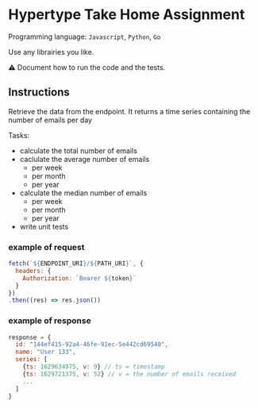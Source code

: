 # Hypertype Take Home Assignment

Programming language: `Javascript`, `Python`, `Go`

Use any librairies you like.

⚠️ Document how to run the code and the tests.


## Instructions

Retrieve the data from the endpoint.
It returns a time series containing the number of emails per day

Tasks:
- calculate the total number of emails
- caclulate the average number of emails
    - per week
    - per month
    - per year
- calculate the median number of emails
    - per week
    - per month
    - per year
- write unit tests


### example of request

```js
fetch(`${ENDPOINT_URI}/${PATH_URI}`, {
  headers: {
    Authorization: `Bearer ${token}`
  }
})
.then((res) => res.json())
```

### example of response

```js
response = {
  id: "144ef415-92a4-46fe-91ec-5e442cd69540",
  name: "User 133",
  series: [
    {ts: 1629634975, v: 9} // ts = timestamp
    {ts: 1629721375, v: 52} // v = the number of emails received
    ...
  ]
}
```
